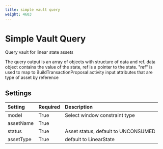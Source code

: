 ```yaml
---
title: simple vault query
weight: 4603
---
```


# Simple Vault Query
Query vault for linear state assets

The query output is an array of objects with structure of data and ref. data object contains the value of the state, ref is a pointer to the state. "ref" is used to map to BuildTransactionProposal activity input attributes that are type of asset by reference

## Settings
| Setting       | Required | Description                                                                       |
|:--------------|:---------|:----------------------------------------------------------------------------------|
| model         | True     | Select window constraint type                                                     |
| assetName     | True     |                                                                                   |
| status        | True     | Asset status, default to UNCONSUMED                                               |
| assetType     | True     | default to LinearState                                                            | 
